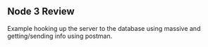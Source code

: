 ## Node 3 Review

Example hooking up the server to the database using massive and getting/sending info using postman.
